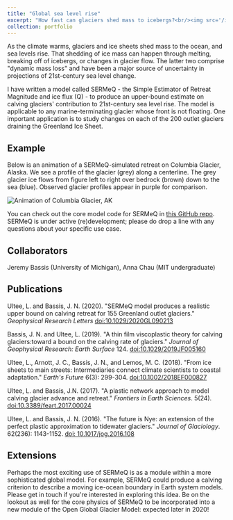 ```yaml
---
title: "Global sea level rise"
excerpt: "How fast can glaciers shed mass to icebergs?<br/><img src='/images/SLE-smb_forced-min2c_ice-example.png'>"
collection: portfolio
---
```



As the climate warms, glaciers and ice sheets shed mass to the ocean, and sea levels rise.  That shedding of ice mass can happen through melting,
breaking off of icebergs, or changes in glacier flow.  The latter two comprise "dynamic mass loss" and have been a major source of uncertainty
in projections of 21st-century sea level change.

I have written a model called SERMeQ - the Simple Estimator of Retreat Magnitude and ice flux (Q) - 
to produce an upper-bound estimate on calving glaciers' contribution to 21st-century sea level 
rise. The model is applicable to any marine-terminating glacier whose front is not floating.  One 
important application is to study changes on each of the 200 outlet glaciers draining the Greenland Ice Sheet.

## Example
Below is an animation of a SERMeQ-simulated retreat on Columbia Glacier, Alaska.  We see a profile of the glacier (grey) along
a centerline. The grey glacier ice flows from figure left to right over bedrock (brown) down to the sea (blue).  Observed glacier profiles appear
in purple for comparison.

![Animation of Columbia Glacier, AK](https://ehultee.github.io/files/Columbia-1980_2010-retreat.gif)

You can check out the core model code for SERMeQ in [this GitHub repo](http://github.com/ehultee/SERMeQ).  SERMeQ is under active (re)development; please do drop a line with any questions about your specific use case.

## Collaborators
Jeremy Bassis (University of Michigan), Anna Chau (MIT undergraduate)


## Publications
Ultee, L. and Bassis, J. N. (2020). &quot;SERMeQ model produces a realistic upper bound on 
calving retreat for 155 Greenland outlet glaciers.&quot; <i>Geophysical Research Letters</i> 
<a href='https://doi.org/10.1029/2020GL090213'>doi:10.1029/2020GL090213</a>

Bassis, J. N. and Ultee, L. (2019). &quot;A thin film viscoplastic theory for calving 
glaciers:toward a bound on the calving rate of glaciers.&quot; <i>Journal of Geophysical 
Research: Earth Surface</i> 124. <a href='https://doi.org/10.1029/2019JF005160'>doi:10.1029/2019JF005160</a>

Ultee, L., Arnott, J. C., Bassis, J. N., and Lemos, M. C. (2018). &quot;From ice sheets to 
main streets: Intermediaries connect climate scientists to coastal adaptation.&quot; 
<i>Earth&apos;s Future</i> 6(3): 299-304. <a href='https://doi.org/10.1002/2018EF000827'>doi:10.1002/2018EF000827</a>

Ultee, L. and Bassis, J.N. (2017). &quot;A plastic network approach to model calving glacier 
advance and retreat.&quot; <i>Frontiers in Earth Sciences</i>. 5(24). 
<a href='https://www.frontiersin.org/articles/10.3389/feart.2017.00024/full'>doi:10.3389/feart.2017.00024</a>

Ultee, L. and Bassis, J. N. (2016). &quot;The future is Nye: an extension of the perfect 
plastic approximation to tidewater glaciers.&quot; <i>Journal of Glaciology</i>. 62(236): 
1143-1152. <a href='https://doi.org/10.1017/jog.2016.108'>doi: 10.1017/jog.2016.108</a>


## Extensions
Perhaps the most exciting use of SERMeQ is as a module within a more sophisticated global model.  For example, SERMeQ could produce a calving criterion to describe a moving ice-ocean boundary in Earth system models.  Please get in touch if you're interested in exploring this idea.
Be on the lookout as well for the core physics of SERMeQ to be incorporated into a new module of the Open Global Glacier Model: expected later in 2020!